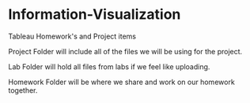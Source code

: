 # Information-Visualization
Tableau Homework's and Project items

Project Folder will include all of the files we will be using for the project.

Lab Folder will hold all files from labs if we feel like uploading.

Homework Folder will be where we share and work on our homework together.
